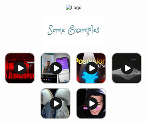 <p align="center"> <img src="assets/MakarAnim.gif" width="600" alt="Logo"> </p> <p align="center"> <img src="assets/examples_title.png" alt="Examples" width="200"> </p> <p align="center"> <a href="assets/example1.mp4"><img src="assets/example1_thumb.png" width="100" style="margin:5px;"></a> <a href="assets/example2.MP4"><img src="assets/example2_thumbnail.png" width="100" style="margin:5px;"></a> <a href="assets/example3.mp4"><img src="assets/example3_thumb.png" width="100" style="margin:5px;"></a> <a href="assets/example4.MP4"><img src="assets/example4_thumbnail.png" width="100" style="margin:5px;"></a> <a href="assets/example5.mp4"><img src="assets/example5_thumb.png" width="100" style="margin:5px;"></a> <a href="assets/example6.MP4"><img src="assets/example6_thumbnail.png" width="100" style="margin:5px;"></a> </p>

